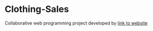 # Clothing-Sales
Collaborative web programming project developed by
[link to website](https://josecumaru.github.io/Clothing-Sales/)
